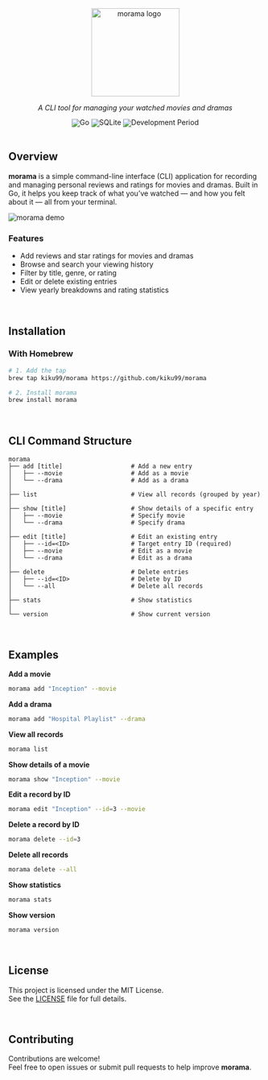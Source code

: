 <div align="center">
  <img src="https://github.com/user-attachments/assets/28ad7854-f6a7-4cd1-b904-4d7d72251f16" alt="morama logo" width="175" />
  <p><em>A CLI tool for managing your watched movies and dramas</em></p>
  <p style="margin: 0; line-height: 1;">
    <img src="https://img.shields.io/badge/Built_with-Go-00ADD8?style=for-the-badge&logo=go" alt="Go" />
    <img src="https://img.shields.io/badge/Database-SQLite-003B57?style=for-the-badge&logo=sqlite&logoColor=white" alt="SQLite" />
    <img src="https://img.shields.io/badge/Development-2025.05~ing-9E7B6B?style=for-the-badge" alt="Development Period" />
  </p>
</div>

<br>

## Overview

**morama** is a simple command-line interface (CLI) application for recording and managing personal reviews and ratings for movies and dramas. Built in Go, it helps you keep track of what you’ve watched — and how you felt about it — all from your terminal.

![morama demo](assets/morama-demo.gif)

### Features
- Add reviews and star ratings for movies and dramas
- Browse and search your viewing history
- Filter by title, genre, or rating
- Edit or delete existing entries
- View yearly breakdowns and rating statistics

<br>

## Installation

### With Homebrew

```bash
# 1. Add the tap
brew tap kiku99/morama https://github.com/kiku99/morama

# 2. Install morama
brew install morama
```

<br>

## CLI Command Structure

```
morama
├── add [title]                   # Add a new entry
│   ├── --movie                   # Add as a movie
│   └── --drama                   # Add as a drama
│
├── list                          # View all records (grouped by year)
│
├── show [title]                  # Show details of a specific entry
│   ├── --movie                   # Specify movie
│   └── --drama                   # Specify drama
│
├── edit [title]                  # Edit an existing entry
│   ├── --id=<ID>                 # Target entry ID (required)
│   ├── --movie                   # Edit as a movie
│   └── --drama                   # Edit as a drama
│
├── delete                        # Delete entries
│   ├── --id=<ID>                 # Delete by ID
│   └── --all                     # Delete all records
│
├── stats                         # Show statistics
│
└── version                       # Show current version
```

<br>

## Examples

**Add a movie**

```bash
morama add "Inception" --movie
```

**Add a drama**

```bash
morama add "Hospital Playlist" --drama
```

**View all records**

```bash
morama list
```

**Show details of a movie**

```bash
morama show "Inception" --movie
```

**Edit a record by ID**

```bash
morama edit "Inception" --id=3 --movie
```

**Delete a record by ID**

```bash
morama delete --id=3
```

**Delete all records**

```bash
morama delete --all
```

**Show statistics**

```bash
morama stats
```

**Show version**

```bash
morama version
```

<br>

## License

This project is licensed under the MIT License.  
See the [LICENSE](LICENSE) file for full details.

<br>

## Contributing

Contributions are welcome!  
Feel free to open issues or submit pull requests to help improve **morama**.
 


<!-- Security scan triggered at 2025-09-02 16:17:35 -->